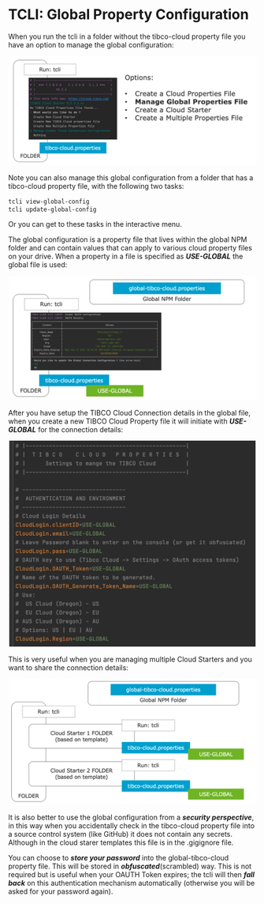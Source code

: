 # TCLI: Global Property Configuration
When you run the tcli in a folder without the tibco-cloud property file you have an option to manage the global configuration:

<p align="center">
    <img src="001_Manage_Global.png"/>
</p>

Note you can also manage this global configuration from a folder that has a tibco-cloud property file, with the following two tasks:

```console
tcli view-global-config
tcli update-global-config
```

Or you can get to these tasks in the interactive menu.

The global configuration is a property file that lives within the global NPM folder and can contain values that can apply to various cloud property files on your drive. When a property in a file is specified as ***USE-GLOBAL*** the global file is used:

<p align="center">
    <img src="001_Global_Prop.png"/>
</p>

After you have setup the TIBCO Cloud Connection details in the global file, when you create a new TIBCO Cloud Property file it will initiate with ***USE-GLOBAL*** for the connection details:

<p align="center">
    <img src="001_Global_Set.png" width="500px" />
</p>

This is very useful when you are managing multiple Cloud Starters and you want to share the connection details:

<p align="center">
    <img src="001_CS_Global.png" width="800px" />
</p>

It is also better to use the global configuration from a ***security perspective***, in this way when you accidentally check in the tibco-cloud property file into a source control system (like GitHub) it does not contain any secrets. Although in the cloud starer templates this file is in the .gigignore file.

You can choose to ***store your password*** into the global-tibco-cloud property file. This will be stored in ***obfuscated***(scrambled) way. This is not required but is useful when your OAUTH Token expires; the tcli will then ***fall back*** on this authentication mechanism automatically (otherwise you will be asked for your password again).
